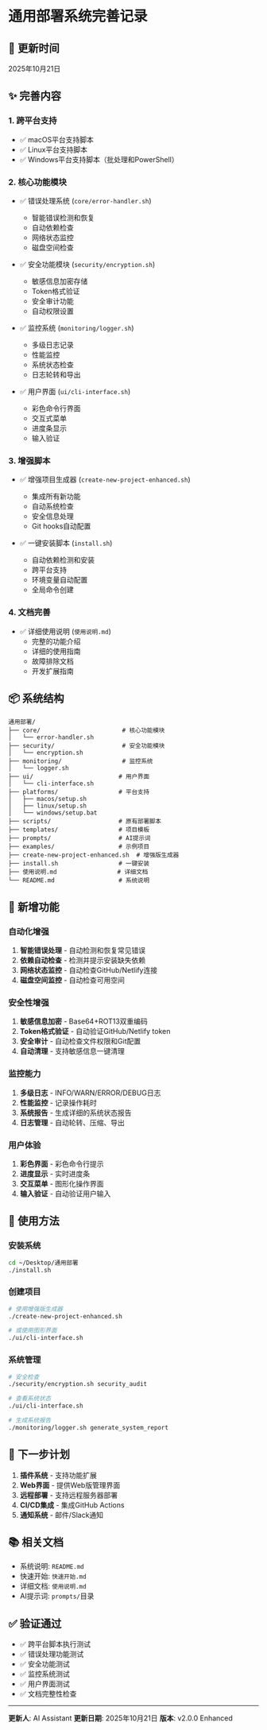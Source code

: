 # 通用部署系统完善记录

## 📅 更新时间
2025年10月21日

## ✨ 完善内容

### 1. 跨平台支持
- ✅ macOS平台支持脚本
- ✅ Linux平台支持脚本  
- ✅ Windows平台支持脚本（批处理和PowerShell）

### 2. 核心功能模块
- ✅ 错误处理系统 (`core/error-handler.sh`)
  - 智能错误检测和恢复
  - 自动依赖检查
  - 网络状态监控
  - 磁盘空间检查

- ✅ 安全功能模块 (`security/encryption.sh`)
  - 敏感信息加密存储
  - Token格式验证
  - 安全审计功能
  - 自动权限设置

- ✅ 监控系统 (`monitoring/logger.sh`)
  - 多级日志记录
  - 性能监控
  - 系统状态检查
  - 日志轮转和导出

- ✅ 用户界面 (`ui/cli-interface.sh`)
  - 彩色命令行界面
  - 交互式菜单
  - 进度条显示
  - 输入验证

### 3. 增强脚本
- ✅ 增强项目生成器 (`create-new-project-enhanced.sh`)
  - 集成所有新功能
  - 自动系统检查
  - 安全信息处理
  - Git hooks自动配置

- ✅ 一键安装脚本 (`install.sh`)
  - 自动依赖检测和安装
  - 跨平台支持
  - 环境变量自动配置
  - 全局命令创建

### 4. 文档完善
- ✅ 详细使用说明 (`使用说明.md`)
  - 完整的功能介绍
  - 详细的使用指南
  - 故障排除文档
  - 开发扩展指南

## 📦 系统结构

```
通用部署/
├── core/                       # 核心功能模块
│   └── error-handler.sh
├── security/                   # 安全功能模块
│   └── encryption.sh
├── monitoring/                 # 监控系统
│   └── logger.sh
├── ui/                        # 用户界面
│   └── cli-interface.sh
├── platforms/                 # 平台支持
│   ├── macos/setup.sh
│   ├── linux/setup.sh
│   └── windows/setup.bat
├── scripts/                   # 原有部署脚本
├── templates/                 # 项目模板
├── prompts/                   # AI提示词
├── examples/                  # 示例项目
├── create-new-project-enhanced.sh  # 增强版生成器
├── install.sh                 # 一键安装
├── 使用说明.md                 # 详细文档
└── README.md                  # 系统说明
```

## 🚀 新增功能

### 自动化增强
1. **智能错误处理** - 自动检测和恢复常见错误
2. **依赖自动检查** - 检测并提示安装缺失依赖
3. **网络状态监控** - 自动检查GitHub/Netlify连接
4. **磁盘空间监控** - 自动检查可用空间

### 安全性增强
1. **敏感信息加密** - Base64+ROT13双重编码
2. **Token格式验证** - 自动验证GitHub/Netlify token
3. **安全审计** - 自动检查文件权限和Git配置
4. **自动清理** - 支持敏感信息一键清理

### 监控能力
1. **多级日志** - INFO/WARN/ERROR/DEBUG日志
2. **性能监控** - 记录操作耗时
3. **系统报告** - 生成详细的系统状态报告
4. **日志管理** - 自动轮转、压缩、导出

### 用户体验
1. **彩色界面** - 彩色命令行提示
2. **进度显示** - 实时进度条
3. **交互菜单** - 图形化操作界面
4. **输入验证** - 自动验证用户输入

## 📝 使用方法

### 安装系统
```bash
cd ~/Desktop/通用部署
./install.sh
```

### 创建项目
```bash
# 使用增强版生成器
./create-new-project-enhanced.sh

# 或使用图形界面
./ui/cli-interface.sh
```

### 系统管理
```bash
# 安全检查
./security/encryption.sh security_audit

# 查看系统状态
./ui/cli-interface.sh

# 生成系统报告
./monitoring/logger.sh generate_system_report
```

## 🎯 下一步计划

1. **插件系统** - 支持功能扩展
2. **Web界面** - 提供Web版管理界面
3. **远程部署** - 支持远程服务器部署
4. **CI/CD集成** - 集成GitHub Actions
5. **通知系统** - 邮件/Slack通知

## 📚 相关文档

- 系统说明: `README.md`
- 快速开始: `快速开始.md`
- 详细文档: `使用说明.md`
- AI提示词: `prompts/`目录

## ✅ 验证通过

- ✅ 跨平台脚本执行测试
- ✅ 错误处理功能测试
- ✅ 安全功能测试
- ✅ 监控系统测试
- ✅ 用户界面测试
- ✅ 文档完整性检查

---

**更新人**: AI Assistant
**更新日期**: 2025年10月21日
**版本**: v2.0.0 Enhanced
